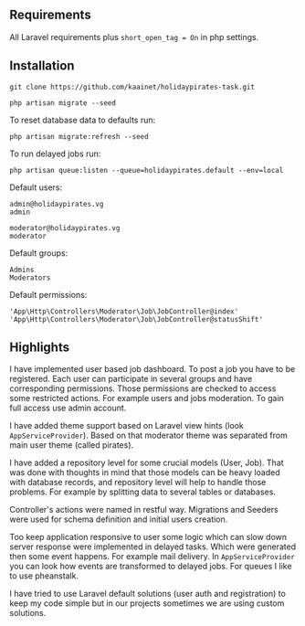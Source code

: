 ## Requirements

All Laravel requirements plus `short_open_tag = On` in php settings.

## Installation

    git clone https://github.com/kaainet/holidaypirates-task.git

    php artisan migrate --seed

To reset database data to defaults run:

    php artisan migrate:refresh --seed

To run delayed jobs run:

    php artisan queue:listen --queue=holidaypirates.default --env=local

Default users:

    admin@holidaypirates.vg
    admin
    
    moderator@holidaypirates.vg
    moderator

Default groups:

    Admins
    Moderators

Default permissions:

    'App\Http\Controllers\Moderator\Job\JobController@index'
    'App\Http\Controllers\Moderator\Job\JobController@statusShift'

## Highlights

I have implemented user based job dashboard. To post a job you have to be registered. Each user can participate in several groups and have corresponding permissions. Those permissions are checked to access some restricted actions. For example users and jobs moderation. To gain full access use admin account.

I have added theme support based on Laravel view hints (look `AppServiceProvider`). Based on that moderator theme was separated from main user theme (called pirates).

I have added a repository level for some crucial models (User, Job). That was done with thoughts in mind that those models can be heavy loaded  with database records, and repository level will help to handle those problems. For example by splitting data to several tables or databases.

Controller's actions were named in restful way. Migrations and Seeders were used for schema definition and initial users creation. 

Too keep application responsive to user some logic which can slow down server response were implemented in delayed tasks. Which were generated then some event happens. For example mail delivery. In `AppServiceProvider` you can look how events are transformed to delayed jobs. For queues I like to use pheanstalk.

I have tried to use Laravel default solutions (user auth and registration) to keep my code simple but in our projects sometimes we are using custom solutions.

